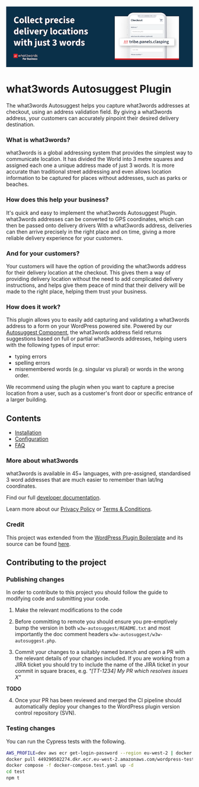 ![what3words Address Field](/assets/banner-772x250.png)
# what3words Autosuggest Plugin

The what3words Autosuggest helps you capture what3words addresses at checkout, using an address validation field. By giving a what3words address, your customers can accurately pinpoint their desired delivery destination.

### What is what3words?

what3words is a global addressing system that provides the simplest way to communicate location. It has divided the World into 3 metre squares and assigned each one a unique address made of just 3 words. It is more accurate than traditional street addressing and even allows location information to be captured for places without addresses, such as parks or beaches.

### How does this help your business?

It's quick and easy to implement the what3words Autosuggest Plugin. what3words addresses can be converted to GPS coordinates, which can then be passed onto delivery drivers With a what3words address, deliveries can then arrive precisely in the right place and on time, giving a more reliable delivery experience for your customers.

### And for your customers?

Your customers will have the option of providing the what3words address for their delivery location at the checkout. This gives them a way of providing delivery location without the need to add complicated delivery instructions, and helps give them peace of mind that their delivery will be made to the right place, helping them trust your business.

### How does it work?

This plugin allows you to easily add capturing and validating a what3words address to a form on your WordPress powered site. Powered by our [Autosuggest Component](https://developer.what3words.com/components), the what3words address field returns suggestions based on full or partial what3words addresses, helping users with the following types of input error:

* typing errors
* spelling errors
* misremembered words (e.g. singular vs plural) or words in the wrong order.

We recommend using the plugin when you want to capture a precise location from a user, such as a customer's front door or specific entrance of a larger building.


## Contents

* [Installation](docs/install.md)
* [Configuration](docs/configuration.md)
* [FAQ](docs/faq.md)

### More about what3words

what3words is available in 45+ languages, with pre-assigned, standardised 3 word addresses that are much easier to remember than lat/lng coordinates.

Find our full [developer documentation](https://developer.what3words.com).

Learn more about our [Privacy Policy](https://what3words.com/privacy) or [Terms & Conditions](https://what3words.com/terms).


### Credit

This project was extended from the [WordPress Plugin Boilerplate](docs/boilerplate.md) and its source can be found [here](https://github.com/DevinVinson/WordPress-Plugin-Boilerplate).


## Contributing to the project

### Publishing changes

In order to contribute to this project you should follow the guide to modifying code and submitting your code.

1. Make the relevant modifications to the code

2. Before committing to remote you should ensure you pre-emptively bump the version in both `w3w-autosuggest/README.txt` and most importantly the doc comment headers `w3w-autosuggest/w3w-autosuggest.php`.

3. Commit your changes to a suitably named branch and open a PR with the relevant details of your changes included. If you are working from a JIRA ticket you should try to include the name of the JIRA ticket in your commit in square braces, e.g. _"[TT-1234] My PR which resolves issues X"_

__TODO__

4. Once your PR has been reviewed and merged the CI pipeline should automatically deploy your changes to the WordPress plugin version control repository (SVN).


### Testing changes

You can run the Cypress tests with the following.

```bash
AWS_PROFILE=dev aws ecr get-login-password --region eu-west-2 | docker login --username AWS --password-stdin 449290502274.dkr.ecr.eu-west-2.amazonaws.com
docker pull 449290502274.dkr.ecr.eu-west-2.amazonaws.com/wordpress-testing-site:<VERSION>
docker compose -f docker-compose.test.yaml up -d
cd test
npm t
```
